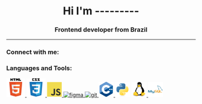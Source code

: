 <h1 align="center">Hi I'm ---------</h1>

<h3 align="center">Frontend developer from Brazil</h3>

---

<!-- Little Box
<p align="left"> <img src="https://komarev.com/ghpvc/?username=dsfsdfsdfsdf&label=asdasda&color=0e75b6&style=flat" alt="" /> </p> -->

<!--<p align="left"> <a href="https://github.com/ryo-ma/github-profile-trophy"><img src="https://github-profile-trophy.vercel.app/?username=AsqlFL" alt="dsfsdfsdfsdf" /></a> </p> -->

<h3 align="left">Connect with me:</h3>
<p align="left"></p>

<h3 align="left">Languages and Tools:</h3>
<p align="left"> 

<a href="https://www.w3.org/html/" target="_blank" rel="noreferrer"> <img src="https://raw.githubusercontent.com/devicons/devicon/master/icons/html5/html5-original-wordmark.svg" alt="html5" width="50" height="50"/> </a>
<a href="https://www.w3schools.com/css/" target="_blank" rel="noreferrer"><img src="https://raw.githubusercontent.com/devicons/devicon/master/icons/css3/css3-original-wordmark.svg" alt="css3" width="50" height="50"/> </a>
<a href="https://developer.mozilla.org/en-US/docs/Web/JavaScript" target="_blank" rel="noreferrer"> <img src="https://raw.githubusercontent.com/devicons/devicon/master/icons/javascript/javascript-original.svg" alt="javascript" width="40" height="40"/> </a>
<a href="https://www.figma.com/" target="_blank" rel="noreferrer"> <img src="https://www.vectorlogo.zone/logos/figma/figma-icon.svg" alt="figma" width="40" height="40"/> </a>
<a href="https://git-scm.com/" target="_blank" rel="noreferrer"> <img src="https://www.vectorlogo.zone/logos/git-scm/git-scm-icon.svg" alt="git" width="40" height="40"/> </a>
<a href="https://www.w3schools.com/cpp/" target="_blank" rel="noreferrer"> <img src="https://raw.githubusercontent.com/devicons/devicon/master/icons/cplusplus/cplusplus-original.svg" alt="cplusplus" width="40" height="40"/> </a>
<a href="https://www.python.org" target="_blank" rel="noreferrer"> <img src="https://raw.githubusercontent.com/devicons/devicon/master/icons/python/python-original.svg" alt="python" width="40" height="40"/></a>
<a href="https://www.linux.org/" target="_blank" rel="noreferrer"> <img src="https://raw.githubusercontent.com/devicons/devicon/master/icons/linux/linux-original.svg" alt="linux" width="40" height="40"/> </a>
<a href="https://www.mysql.com/" target="_blank" rel="noreferrer"> <img src="https://raw.githubusercontent.com/devicons/devicon/master/icons/mysql/mysql-original-wordmark.svg" alt="mysql" width="40" height="40"/></a>
</p>

<!-- <p><img align="left" src="https://github-readme-stats.vercel.app/api/top-langs?username=dsfsdfsdfsdf&show_icons=true&locale=en&layout=compact" alt="dsfsdfsdfsdf" /></p> 

<p>&nbsp;<img align="center" src="https://github-readme-stats.vercel.app/api?username=dsfsdfsdfsdf&show_icons=true&locale=en" alt="dsfsdfsdfsdf" /></p>

<p><img align="center" src="https://github-readme-streak-stats.herokuapp.com/?user=dsfsdfsdfsdf&" alt="dsfsdfsdfsdf" /></p>

-->
